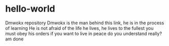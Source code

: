 # hello-world
Dmwokx repository
Dmwokx is the man behind this link, he is in the process of learning
He is not afraid of the life he lives, he lives to the fullest
you must obey his orders if you want to live in peace
do you understand really?
am done
